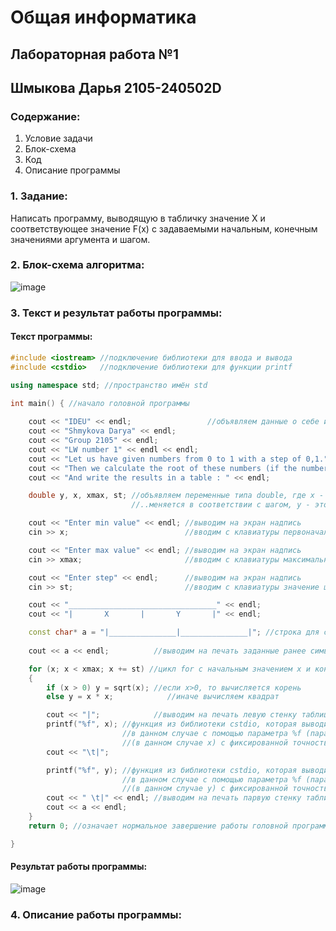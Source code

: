 # Общая информатика

## Лабораторная работа №1
## Шмыкова Дарья 2105-240502D

### Содержание:

1. Условие задачи
2. Блок-схема
3. Код
4. Описание программы

### 1. Задание:

Написать программу, выводящую в табличку значение X и соответствующее значение F(x) с задаваемыми начальным, конечным значениями аргумента и шагом.

### 2. Блок-схема алгоритма:

![image](https://user-images.githubusercontent.com/100388979/172990459-5688bdc2-8a6e-4637-a4ad-0a544e6ba4c6.png)


### 3. Текст и результат работы программы:

#### Текст программы:

```c++
#include <iostream> //подключение библиотеки для ввода и вывода
#include <cstdio>   //подключение библиотеки для функции printf

using namespace std; //пространство имён std
 
int main() { //начало головной программы

	cout << "IDEU" << endl;					//объявляем данные о себе и о задаче
	cout << "Shmykova Darya" << endl;
	cout << "Group 2105" << endl;
	cout << "LW number 1" << endl << endl;
	cout << "Let us have given numbers from 0 to 1 with a step of 0,1." << endl;
	cout << "Then we calculate the root of these numbers (if the number < 0.5) or the square (if >= 0.5)" << endl;
    cout << "And write the results in a table : " << endl;

	double y, x, xmax, st; //объявляем переменные типа double, где х - это первоначальное значение переменной, которое впоследствии..
	                       //..меняется в соответствии с шагом, у - это значение функции, xmax - конечное значение переменной х, st - шаг

	cout << "Enter min value" << endl; //выводим на экран надпись
	cin >> x;						   //вводим с клавиатуры первоначальное значение переменной

	cout << "Enter max value" << endl; //выводим на экран надпись
	cin >> xmax;                       //вводим с клавиатуры максимальное значение переменной

	cout << "Enter step" << endl;      //выводим на экран надпись
	cin >> st;                         //вводим с клавиатуры значение шага

	cout << "_________________________________" << endl;
	cout << "|       X       |       Y       |" << endl;

	const char* a = "|_______________|_______________|"; //строка для создания таблицы, char* - массив символов, длина ма
					
	cout << a << endl;			//выводим на печать заданные ранее символы, для создания вида таблицы

	for (x; x < xmax; x += st) //цикл for с начальным значением х и конечным значением xmax, в конце прибавляется шаг
	{
		if (x > 0) y = sqrt(x); //если х>0, то вычисляется корень
		else y = x * x;			   //иначе вычисляем квадрат

		cout << "|";			//выводим на печать левую стенку таблицы
		printf("%f", x); //функция из библиотеки cstdio, которая выводит что-либо на печать, 
		                 //в данном случае с помощью параметра %f (параметр для вывода значений типа double
		                 //(в данном случае х) с фиксированной точностью  в библиотеке) 
		cout << "\t|"; 

		printf("%f", y); //функция из библиотеки cstdio, которая выводит что-либо на печать, 
		                 //в данном случае с помощью параметра %f (параметр для вывода значений типа double
		                 //(в данном случае у) с фиксированной точностью  в библиотеке) 
		cout << " \t|" << endl;	//выводим на печать парвую стенку таблицы
		cout << a << endl;		
	}
	return 0; //означает нормальное завершение работы головной программы

}
```

#### Результат работы программы:

![image](https://user-images.githubusercontent.com/100388979/172988972-530c2ff2-6c0d-4c93-8670-b5713fef13fd.png)

### 4. Описание работы программы:
